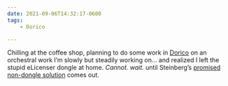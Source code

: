 ```yaml
---
date: 2021-09-06T14:32:17-0600
tags:
    - Dorico

---
```


Chilling at the coffee shop, planning to do some work in [Dorico][d] on an orchestral work I’m slowly but steadily working on… and realized I left the stupid eLicenser dongle at home. *Cannot. wait.* until Steinberg’s [promised non-dongle solution][f] comes out.

[d]: https://www.steinberg.net/dorico/
[f]: https://forums.steinberg.net/t/license-management-and-the-future-of-the-elicenser-changes-ahead/701407